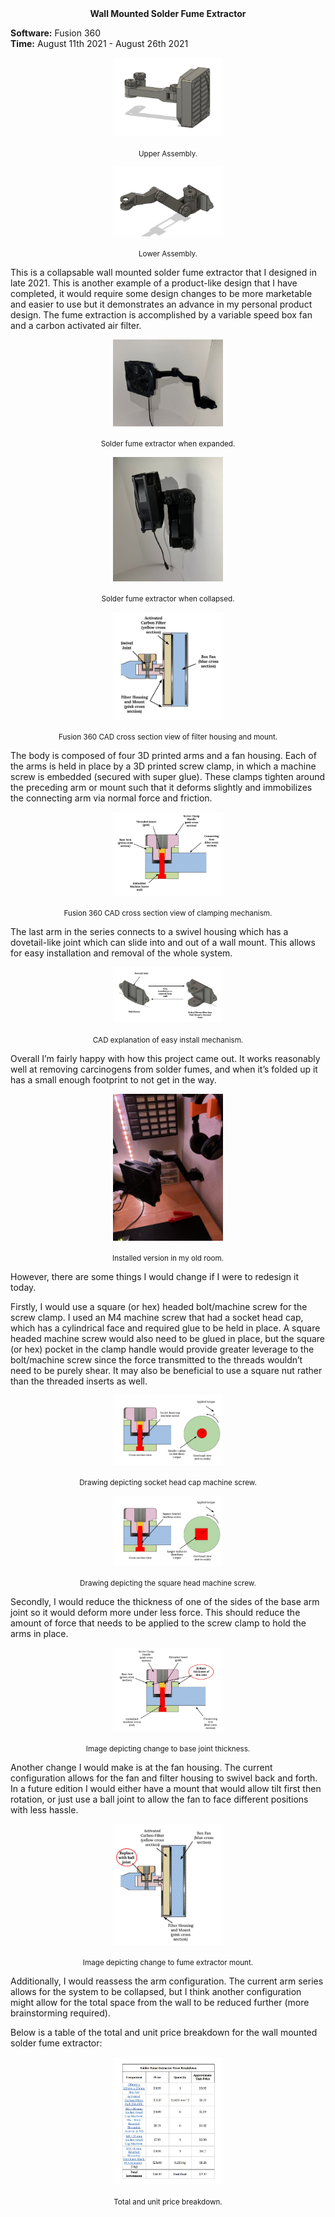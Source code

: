 <div align="center">
 <b>Wall Mounted Solder Fume Extractor</b>
</div>

**Software:** Fusion 360  
**Time:** August 11th 2021 - August 26th 2021

<p align="center">
  <img src="https://github.com/RohauerRobotics/project_timeline/blob/main/wall_mounted_solder_fume_extractor/Fusion%20360%20Upper%20Assembly%202.JPG" align="center" width="35%" height="35%">
  <p align="center">
   <sub>Upper Assembly.</sub>
  </p>
</p>

<p align="center">
  <img src="https://github.com/RohauerRobotics/project_timeline/blob/main/wall_mounted_solder_fume_extractor/Fusion%20360%20Lower%20Assembly%201.JPG" align="center" width="35%" height="35%">
  <p align="center">
   <sub>Lower Assembly.</sub>
  </p>
</p>

This is a collapsable wall mounted solder fume extractor that I designed in late 2021. This is another example of a product-like design that I have completed, it would require some design changes to be more marketable and easier to use but it demonstrates an advance in my personal product design. The fume extraction is accomplished by a variable speed box fan and a carbon activated air filter. 

<p align="center">
  <img src="https://github.com/RohauerRobotics/project_timeline/blob/main/wall_mounted_solder_fume_extractor/Solder%20Fume%20Extractor%20Arm%20Alt.jpg" align="center" width="35%" height="35%">
  <p align="center">
   <sub>Solder fume extractor when expanded.</sub>
  </p>
</p>

<p align="center">
  <img src="https://github.com/RohauerRobotics/project_timeline/blob/main/wall_mounted_solder_fume_extractor/Solder%20Fume%20Extractor%20-%20Collapsed.jpg" align="center" width="35%" height="35%">
  <p align="center">
   <sub>Solder fume extractor when collapsed.</sub>
  </p>
</p>

<p align="center">
  <img src="https://github.com/RohauerRobotics/project_timeline/blob/main/wall_mounted_solder_fume_extractor/Fume%20Extractor%20Diagram.jpg" align="center" width="35%" height="35%">
  <p align="center">
   <sub>Fusion 360 CAD cross section view of filter housing and mount.</sub>
  </p>
</p>

The body is composed of four 3D printed arms and a fan housing. Each of the arms is held in place by a 3D printed screw clamp, in which a machine screw is embedded (secured with super glue). These clamps tighten around the preceding arm or mount such that it deforms slightly and immobilizes the connecting arm via normal force and friction.

<p align="center">
  <img src="https://github.com/RohauerRobotics/project_timeline/blob/main/wall_mounted_solder_fume_extractor/Solder%20Fume%20Arm%20Joint%20Labeled%20(1).jpg" align="center" width="35%" height="35%">
  <p align="center">
   <sub>Fusion 360 CAD cross section view of clamping mechanism.</sub>
  </p>
</p>

The last arm in the series connects to a swivel housing which has a dovetail-like joint which can slide into and out of a wall mount. This allows for easy installation and removal of the whole system.

<p align="center">
  <img src="https://github.com/RohauerRobotics/project_timeline/blob/main/wall_mounted_solder_fume_extractor/Wall%20Mount.JPG" align="center" width="35%" height="35%">
  <p align="center">
   <sub>CAD explanation of easy install mechanism.</sub>
  </p>
</p>

Overall I’m fairly happy with how this project came out. It works reasonably well at removing carcinogens from solder fumes, and when it’s folded up it has a small enough footprint to not get in the way.

<p align="center">
  <img src="https://github.com/RohauerRobotics/project_timeline/blob/main/wall_mounted_solder_fume_extractor/Solder%20Fume%20Extractor%20Arm.jpg" align="center" width="35%" height="35%">
  <p align="center">
   <sub>Installed version in my old room.</sub>
  </p>
</p>

However, there are some things I would change if I were to redesign it today. 

Firstly, I would use a square (or hex) headed bolt/machine screw for the screw clamp. I used an M4 machine screw that had a socket head cap, which has a cylindrical face and required glue to be held in place. A square headed machine screw would also need to be glued in place, but the square (or hex) pocket in the clamp handle would provide greater leverage to the bolt/machine screw since the force transmitted to the threads wouldn’t need to be purely shear. It may also be beneficial to use a square nut rather than the threaded inserts as well.

<p align="center">
  <img src="https://github.com/RohauerRobotics/project_timeline/blob/main/wall_mounted_solder_fume_extractor/Socket%20Head%20Cap%20Machine%20Screw%20Drawing%20(1).jpg" align="center" width="35%" height="35%">
  <p align="center">
   <sub>Drawing depicting socket head cap machine screw.</sub>
  </p>
</p>

<p align="center">
  <img src="https://github.com/RohauerRobotics/project_timeline/blob/main/wall_mounted_solder_fume_extractor/Square%20Headed%20Machine%20Screw%20Drawing%20(3).jpg" align="center" width="35%" height="35%">
  <p align="center">
   <sub>Drawing depicting the square head machine screw.</sub>
  </p>
</p>

Secondly, I would reduce the thickness of one of the sides of the base arm joint so it would deform more under less force. This should reduce the amount of force that needs to be applied to the screw clamp to hold the arms in place.

<p align="center">
  <img src="https://github.com/RohauerRobotics/project_timeline/blob/main/wall_mounted_solder_fume_extractor/Change%20to%20Solder%20Fume%20Arm%20Joint%20Labeled%20(1).jpg" align="center" width="35%" height="35%">
  <p align="center">
   <sub>Image depicting change to base joint thickness.</sub>
  </p>
</p>

Another change I would make is at the fan housing. The current configuration allows for the fan and filter housing to swivel back and forth. In a future edition I would either have a mount that would allow tilt first then rotation, or just use a ball joint to allow the fan to face different positions with less hassle.

<p align="center">
  <img src="https://github.com/RohauerRobotics/project_timeline/blob/main/wall_mounted_solder_fume_extractor/Change%20to%20Fume%20Extractor%20Mount.jpg" align="center" width="35%" height="35%">
  <p align="center">
   <sub>Image depicting change to fume extractor mount.</sub>
  </p>
</p>

Additionally, I would reassess the arm configuration. The current arm series allows for the system to be collapsed, but I think another configuration might allow for the total space from the wall to be reduced further (more brainstorming required).

Below is a table of the total and unit price breakdown for the wall mounted solder fume extractor:

<p align="center">
  <img src="https://github.com/RohauerRobotics/project_timeline/blob/main/wall_mounted_solder_fume_extractor/Price%20Breakdown.JPG" align="center" width="35%" height="35%">
  <p align="center">
   <sub>Total and unit price breakdown.</sub>
  </p>
</p>
